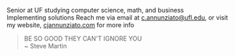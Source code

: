 Senior at UF studying computer science, math, and business<br>
Implementing solutions
Reach me via email at c.annunziato@ufl.edu, or visit my website, [cjannunziato.com](https://www.cjannunziato.com/) for more info<br>
> BE SO GOOD THEY CAN'T IGNORE YOU<br>
~ Steve Martin


<!---
cjannun/cjannun is a ✨ special ✨ repository because its `README.md` (this file) appears on your GitHub profile.
You can click the Preview link to take a look at your changes.
--->
